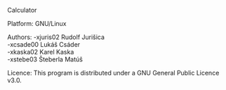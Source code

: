 Calculator

Platform: GNU/Linux

Authors: 
-xjuris02 Rudolf Jurišica  
-xcsade00 Lukáš Csáder  
-xkaska02 Karel Kaska  
-xstebe03 Šteberla Matúš  

Licence: This program is distributed under a GNU General Public Licence v3.0.